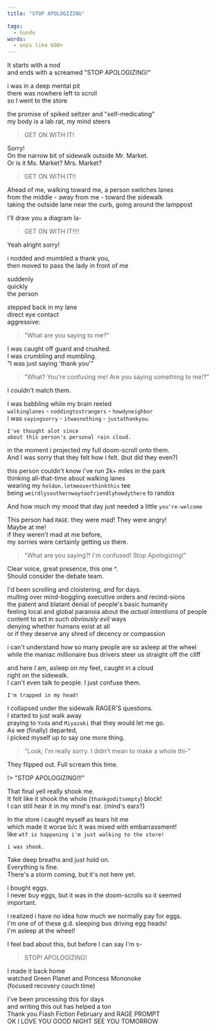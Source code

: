 ```yaml
---
title: "STOP APOLOGIZING"

tags:
  - hundo
words:
  - oops like 600+
---
```


It starts with a nod\
and ends with a screamed "STOP APOLOGIZING!"

i was in a deep mental pit\
there was nowhere left to scroll\
so I went to the store

the promise of spiked seltzer and "self-medicating"\
my body is a lab rat, my mind steers

> GET ON WITH IT!

Sorry!\
On the narrow bit of sidewalk outside Mr. Market.\
Or is it Ms. Market? Mrs. Market?

> GET ON WITH IT!!

Ahead of me, walking toward me, a person switches lanes\
from the middle - away from me - toward the sidewalk\
taking the outside lane near the curb, going around the lamppost

I'll draw you a diagram la-

> GET ON WITH IT!!!!

Yeah alright sorry!

i nodded and mumbled a thank you,\
then moved to pass the lady in front of me

suddenly\
quickly\
the person

stepped back in my lane\
direct eye contact\
aggressive:

> "What are you saying to me?"

I was caught off guard and crushed.\
I was crumbling and mumbling.\
"I was just saying 'thank you'"

> "What? You're confusing me! Are you saying something to me!?"

I couldn't match them.

I was babbling while my brain reeled\
`walkinglanes` - `noddingtostrangers` - `howdyneighbor`\
I was `sayingsorry` - `itwasnothing` - `justathankyou`.

    I've thought alot since
    about this person's personal rain cloud.

in the moment i projected my full doom-scroll onto them.\
And I was sorry that they felt how i felt. (but did they even?)

this person couldn't know i've run 2k+ miles in the park\
thinking all-that-time about walking lanes\
wearing my `holdon.letmeoverthinkthis` tee\
being `weirdlysouthernwaytoofriendlyhowdythere` to randos

And how much my mood that day just needed a little `you're-welcome`

This person had `RAGE`. they were mad! They were angry!\
Maybe at me!\
if they weren't mad at me before,\
my sorries were certainly getting us there.

> "What are you saying?! I'm confused! Stop Apologizing!"

Clear voice, great presence, this one ^.\
Should consider the debate team.

I'd been scrolling and cloistering, and for days.\
mulling over mind-boggling executive orders and recind-sions\
the patent and blatant denial of people's basic humanity\
feeling local and global paranoia about the _actual intentions_ of people\
content to act in such _obviously evil_ ways\
denying whether humans exist at all\
or if they deserve any shred of decency or compassion

i can't understand how so many people are so asleep at the wheel\
while the maniac millionaire bus drivers steer us straight off the cliff

and here _I_ am, asleep on my feet, caught in a cloud\
right on the sidewalk.\
I can't even talk to people. I just confuse them.

    I'm trapped in my head!

I collapsed under the sidewalk RAGER'S questions.\
I started to just walk away\
praying to `Yoda` and `Miyazaki` that they would let me go.\
As we (finally) departed,\
i picked myself up to say one more thing.

> "Look, I'm really sorry. I didn't mean to make a whole thi-"

They flipped out. Full scream this time.

!> "STOP APOLOGIZING!!!"

That final yell really shook me.\
It felt like it shook the whole (`thankgoditsempty`) block!\
I can still hear it in my mind's ear. (mind's ear*s*?)

In the store i caught myself as tears hit me\
which made it worse b/c it was mixed with embarrassment!\
like `wtf is happening i'm just walking to the store!`

    i was shook.

Take deep breaths and just hold on.\
Everything is fine.\
There's a storm coming, but it's not here yet.

i bought eggs.\
I never buy eggs, but it was in the doom-scrolls so it seemed\
important.

i realized i have no idea how much we normally pay for eggs.\
I'm one of of these g.d. sleeping bus driving egg heads!\
I'm asleep at the wheel!

I feel bad about this, but before I can say I'm s-

> STOP! APOLOGIZING!

I made it back home\
watched Green Planet and Princess Mononoke\
(focused recovery couch time)

I've been processing this for days\
and writing this out has helped a ton\
Thank you Flash Fiction February and RAGE PROMPT\
OK I LOVE YOU GOOD NIGHT SEE YOU TOMORROW
